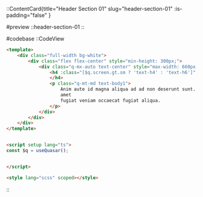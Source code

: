 <!-- header Section 01 -->
::ContentCard{title="Header Section 01" slug="header-section-01" :is-padding="false" }

#preview
::header-section-01
::

#codebase
::CodeView

```html
<template>
    <div class="full-width bg-white">
        <div class="flex flex-center" style="min-height: 300px;">
            <div class="q-mx-auto text-center" style="max-width: 660px; width: 100%;">
                <h4 :class="[$q.screen.gt.sm ? 'text-h4' : 'text-h6']" class="text-weight-bold q-mt-none q-mb-none">Support Center
                </h4>
                <p class="q-mt-md text-body1">
                    Anim aute id magna aliqua ad ad non deserunt sunt. Qui irure qui lorem cupidatat commodo. Elit sunt
                    amet
                    fugiat veniam occaecat fugiat aliqua.
                </p>
            </div>
        </div>
    </div>
</template>


<script setup lang="ts">
const $q = useQuasar();


</script>

<style lang="scss" scoped></style>


```

::